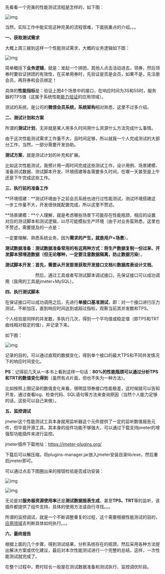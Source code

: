 先看看一个完美的性能测试流程是怎样的，如下图：

![img](https://images2017.cnblogs.com/blog/983980/201709/983980-20170919221604650-1509470798.png)

当然，实际工作中能实现这种完美的流程很难，下面挑重点的介绍。。。

 

**一、获取测试需求**

大概上周三接到这样一个性能测试需求，大概的业务逻辑如下图：

![img](https://images2017.cnblogs.com/blog/983980/201709/983980-20170919220630118-1096223196.png)

简单概括下**业务逻辑**，就是：发起一个拼团，其他人点击活动进去，领券，然后领券时要验证拼团的有效性，在买单用券时，先验证是否是会员，如果不是，先注册会员，再将券和会员绑定！

具体的**性能指标**是：验证上图4个场景中的接口，在响应时间为3S和5S时，服务器的TPS值（这属于系统性能[能力验证](http://www.cnblogs.com/imyalost/p/6822511.html)的应用领域）。

测试的系统，是公司的**微信会员系统，系统架构**相对熟悉，这里不过多介绍。

 

**二、测试计划和方案**

所谓的**测试计划**，无非就是某人用多久时间用什么资源什么方法完成什么事情。

由于这次性能测试需求工作量不大，且时间足够，所以就我一个人完成测试的大部分工作，当然，一部分需要开发协助。

**测试方案**，就是测试计划的补充和扩展。

比如这次性能测试，我预计用一周时间完成这些测试工作，设计用例、场景建模、准备测试数据、测试脚本开发、环境搭建等各需要多久时间，在哪一天甚至是上午还是下午完成这些工作。

 

**三、执行前的准备工作**

**环境搭建：**测试环境由于之前会员系统也进行过性能测试，测试环境搭建这一步工作量不大，开发很快就配置完成，所以这里不赘述。

**场景建模：**个人理解，就是考虑哪些场景下可能存在性能瓶颈，相应的设置对应的测试脚本和测试逻辑，以尽可能模拟生产环境（由于对业务蛮熟悉，这里也不赘述，需要提及的一点是：

​    一定要理解、熟悉系统业务，因为**需求的产生，就是用户+场景**）。

**测试数据准备：**测试数据准备常用的有这两种方式：将生产数据复制一份过来、开发脚本预埋造数据（但无论哪种，一定要**注意数据隔离，防止数据污染**）。

**测试脚本开发：**首先，需要从开发那里获取**开发接口文档**和**数据库表设计文档**。

　　　　　　　然后，通过工具或者写测试脚本调试接口，先保证接口可以成功调用（我用的工具是jmeter+MySQL）。

 

**四、执行测试脚本**

在保证接口可以成功调用之后，先进行**单接口基准测试**，即：对一个接口进行压力测试，不断加压，直到响应时间达到或超过指标，观察当前其并发数和TPS。

个人经验是同样的并发数，多执行几次，得到一个平均值或稳定值（即TPS和TRT曲线相对稳定的值），并记录下来。

如下图：

![img](https://images2017.cnblogs.com/blog/983980/201709/983980-20170926165253854-120949242.png)

记录的目的，可以通过直观的数据变化，得到单个接口的最大TPS和不同并发情况下的响应时间变化。

**PS**：记得前几天从一本书上看到这样一句话：**80%的性能瓶颈可以通过分析TPS和TRT的数值变化得到**（虽然有点片面，但也不失为一种方法）。

比如按照上图记录的数值变化来看，很明显领券接口性能极差，这时候就可以告知开发，通过查看log、检查代码、SQL语句等方法来查询原因（当然个人能力足够的话，这些可以自己来做）。

 

**五、监控调试**

jmeter这个性能测试工具本身就用监听器这个元件提供了一定的监听数值报告元件，但毕竟开源工具，其本身的组件功能不够强大，可以通过下载支持jmeter的增强型功能插件来进行监控。

jmeter插件下载地址：https://jmeter-plugins.org/

下载后可以解压缩，将plugins-manager.jar放入jmeter安装目录lib/exe，然后重启jmeter即可。

可以通过点击下图圈出来的按钮检验是否成功安装：

![img](https://images2017.cnblogs.com/blog/983980/201709/983980-20170919232058650-562432077.png)

![img](https://images2017.cnblogs.com/blog/983980/201709/983980-20170919232150493-1340490719.png)

无论是对**服务器资源使用率**还是**测试数据报表生成**，甚至**TPS、TRT**等的监听，该插件都提供了组件支持，具体的使用方法请自行寻找。。。

所谓的监控调试，就是一个不断调整重复的过程，这个需要根据性能测试的目的，[应用领域](http://www.cnblogs.com/imyalost/p/6822511.html)去判断具体如何执行。。。

 

**六、最终报告**

根据上面的几个步骤，得到测试结果，分析系统存在的瓶颈，然后采用各种方法提出解决方案或优化建议，最后对本次性能测试进行一个完整的总结，这样，一次性能测试就完成了。

在整个过程中，费时较长一般是在测试数据准备和测试执行、监控调优阶段。